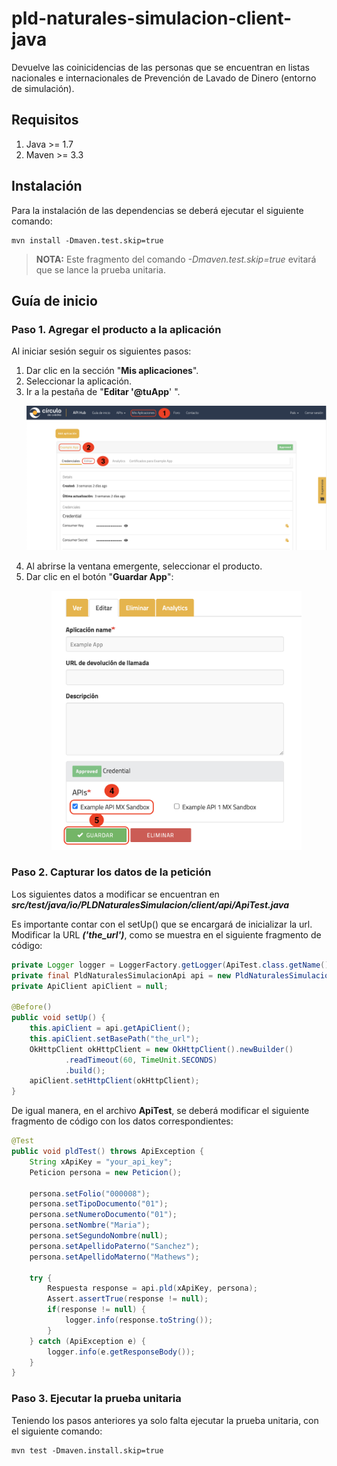# pld-naturales-simulacion-client-java

Devuelve las coinicidencias de las personas que se encuentran en listas nacionales e internacionales de Prevención de Lavado de Dinero (entorno de simulación).

## Requisitos

1. Java >= 1.7
2. Maven >= 3.3

## Instalación

Para la instalación de las dependencias se deberá ejecutar el siguiente comando:

```shell
mvn install -Dmaven.test.skip=true
```

> **NOTA:** Este fragmento del comando *-Dmaven.test.skip=true* evitará que se lance la prueba unitaria.


## Guía de inicio

### Paso 1. Agregar el producto a la aplicación

Al iniciar sesión seguir os siguientes pasos:

 1. Dar clic en la sección "**Mis aplicaciones**".
 2. Seleccionar la aplicación.
 3. Ir a la pestaña de "**Editar '@tuApp**' ".
    <p align="center">
      <img src="https://github.com/APIHub-CdC/imagenes-cdc/blob/master/edit_applications.jpg" width="900">
    </p>
 4. Al abrirse la ventana emergente, seleccionar el producto.
 5. Dar clic en el botón "**Guardar App**":
    <p align="center">
      <img src="https://github.com/APIHub-CdC/imagenes-cdc/blob/master/selected_product.jpg" width="400">
    </p>

### Paso 2. Capturar los datos de la petición

Los siguientes datos a modificar se encuentran en ***src/test/java/io/PLDNaturalesSimulacion/client/api/ApiTest.java***

Es importante contar con el setUp() que se encargará de inicializar la url. Modificar la URL ***('the_url')***, como se muestra en el siguiente fragmento de código:

```java
private Logger logger = LoggerFactory.getLogger(ApiTest.class.getName());
private final PldNaturalesSimulacionApi api = new PldNaturalesSimulacionApi();    
private ApiClient apiClient = null; 

@Before()
public void setUp() {
    this.apiClient = api.getApiClient();
    this.apiClient.setBasePath("the_url");
    OkHttpClient okHttpClient = new OkHttpClient().newBuilder()
            .readTimeout(60, TimeUnit.SECONDS)
            .build();
    apiClient.setHttpClient(okHttpClient);  
}
```

De igual manera, en el archivo **ApiTest**, se deberá modificar el siguiente fragmento de código con los datos correspondientes:

```java
@Test
public void pldTest() throws ApiException {
    String xApiKey = "your_api_key";
    Peticion persona = new Peticion();
    
    persona.setFolio("000008");
    persona.setTipoDocumento("01");
    persona.setNumeroDocumento("01");
    persona.setNombre("Maria");
    persona.setSegundoNombre(null);
    persona.setApellidoPaterno("Sanchez");
    persona.setApellidoMaterno("Mathews");
    
    try {
        Respuesta response = api.pld(xApiKey, persona);
        Assert.assertTrue(response != null);
        if(response != null) {
            logger.info(response.toString());
        }
    } catch (ApiException e) {
        logger.info(e.getResponseBody());
    }
}
```

### Paso 3. Ejecutar la prueba unitaria

Teniendo los pasos anteriores ya solo falta ejecutar la prueba unitaria, con el siguiente comando:

```shell
mvn test -Dmaven.install.skip=true
```
